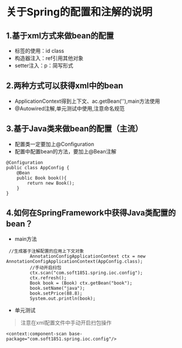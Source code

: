 # 关于Spring的配置和注解的说明

## 1.基于xml方式来做bean的配置
- <bean>标签的使用：id class
- 构造器注入：ref引用其他对象
- setter注入：p：简写形式

## 2.两种方式可以获得xml中的bean
- ApplicationContext得到上下文、ac.getBean(''),main方法使用
- @Autowired注解,单元测试中使用,注意命名规范

## 3.基于Java类来做bean的配置（主流）
- 配置类一定要加上@Configuration
- 配置中配置bean的方法，要加上@Bean注解
``` 
@Configuration
public class AppConfig {
    @Bean
    public Book book(){
        return new Book();
    }
}
```

## 4.如何在SpringFramework中获得Java类配置的bean？
- main方法
```
 //生成基于注解配置的应用上下文对象
         AnnotationConfigApplicationContext ctx = new AnnotationConfigApplicationContext(AppConfig.class);
         //手动开启扫包
         ctx.scan("com.soft1851.spring.ioc.config");
         ctx.refresh();
         Book book = (Book) ctx.getBean("book");
         book.setName("java");
         book.setPrice(88.8);
         System.out.println(book);
```
- 单元测试
> 注意在xml配置文件中手动开启扫包操作
```
<context:component-scan base-package="com.soft1851.spring.ioc.config"/>
```
